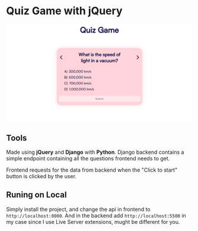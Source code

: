 # Quiz Game with jQuery
![Screenshot](./screenshot.png)

## Tools
Made using **jQuery** and **Django** with **Python**. Django backend contains a simple endpoint containing all the questions frontend needs to get.

Frontend requests for the data from backend when the "Click to start" button is clicked by the user.

## Runing on Local
Simply install the project, and change the api in frontend to `http://localhost:8000`.
And in the backend add `http://localhost:5500` in my case since I use Live Server extensions, mught be different for you. 